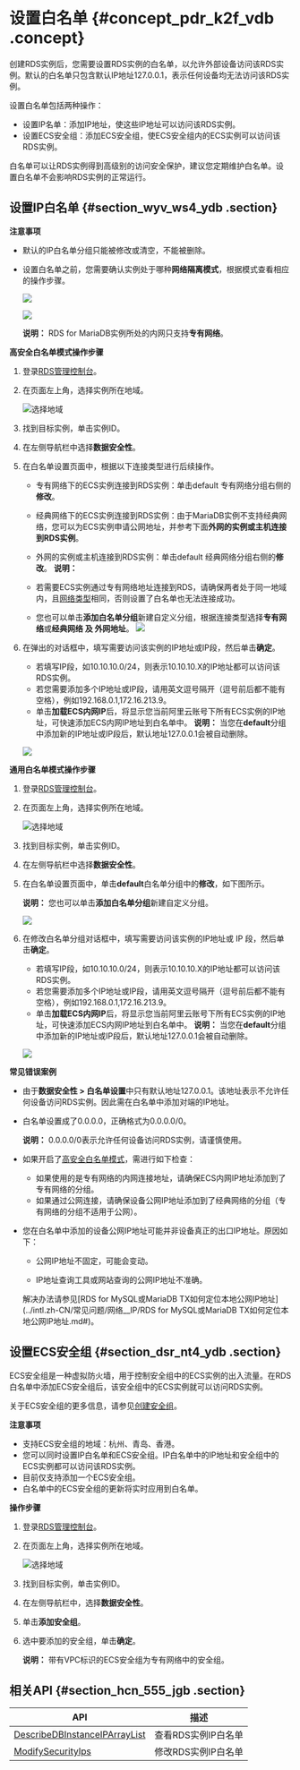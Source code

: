 # 设置白名单 {#concept_pdr_k2f_vdb .concept}

创建RDS实例后，您需要设置RDS实例的白名单，以允许外部设备访问该RDS实例。默认的白名单只包含默认IP地址127.0.0.1，表示任何设备均无法访问该RDS实例。

设置白名单包括两种操作：

-   设置IP名单：添加IP地址，使这些IP地址可以访问该RDS实例。
-   设置ECS安全组：添加ECS安全组，使ECS安全组内的ECS实例可以访问该RDS实例。

白名单可以让RDS实例得到高级别的访问安全保护，建议您定期维护白名单。设置白名单不会影响RDS实例的正常运行。

## 设置IP白名单 {#section_wyv_ws4_ydb .section}

**注意事项**

-   默认的IP白名单分组只能被修改或清空，不能被删除。
-   设置白名单之前，您需要确认实例处于哪种**网络隔离模式**，根据模式查看相应的操作步骤。

    ![](http://static-aliyun-doc.oss-cn-hangzhou.aliyuncs.com/assets/img/7816/155115246235435_zh-CN.png)

    ![](http://static-aliyun-doc.oss-cn-hangzhou.aliyuncs.com/assets/img/7816/155115246235436_zh-CN.png)

    **说明：** RDS for MariaDB实例所处的内网只支持**专有网络**。


**高安全白名单模式操作步骤**

1.  登录[RDS管理控制台](https://rds.console.aliyun.com/)。
2.  在页面左上角，选择实例所在地域。

    ![选择地域](http://static-aliyun-doc.oss-cn-hangzhou.aliyuncs.com/assets/img/7814/155115246236543_zh-CN.png)

3.  找到目标实例，单击实例ID。
4.  在左侧导航栏中选择**数据安全性**。
5.  在白名单设置页面中，根据以下连接类型进行后续操作。

    -   专有网络下的ECS实例连接到RDS实例：单击default 专有网络分组右侧的**修改**。
    -   经典网络下的ECS实例连接到RDS实例：由于MariaDB实例不支持经典网络，您可以为ECS实例申请公网地址，并参考下面**外网的实例或主机连接到RDS实例**。
    -   外网的实例或主机连接到RDS实例：单击default 经典网络分组右侧的**修改**。
    **说明：** 

    -   若需要ECS实例通过专有网络地址连接到RDS，请确保两者处于同一地域内，且[网络类型](../intl.zh-CN/用户指南/数据库连接/切换网络类型.md#)相同，否则设置了白名单也无法连接成功。
    -   您也可以单击**添加白名单分组**新建自定义分组，根据连接类型选择**专有网络**或**经典网络 及 外网地址**。
    ![](http://static-aliyun-doc.oss-cn-hangzhou.aliyuncs.com/assets/img/7816/155115246235445_zh-CN.png)

6.  在弹出的对话框中，填写需要访问该实例的IP地址或IP段，然后单击**确定**。

    -   若填写IP段，如10.10.10.0/24，则表示10.10.10.X的IP地址都可以访问该RDS实例。
    -   若您需要添加多个IP地址或IP段，请用英文逗号隔开（逗号前后都不能有空格），例如192.168.0.1,172.16.213.9。
    -   单击**加载ECS内网IP**后，将显示您当前阿里云账号下所有ECS实例的IP地址，可快速添加ECS内网IP地址到白名单中。
    **说明：** 当您在**default**分组中添加新的IP地址或IP段后，默认地址127.0.0.1会被自动删除。

    ![](http://static-aliyun-doc.oss-cn-hangzhou.aliyuncs.com/assets/img/7816/15511524621795_zh-CN.png)


**通用白名单模式操作步骤**

1.  登录[RDS管理控制台](https://rds.console.aliyun.com/)。
2.  在页面左上角，选择实例所在地域。

    ![选择地域](http://static-aliyun-doc.oss-cn-hangzhou.aliyuncs.com/assets/img/7814/155115246236543_zh-CN.png)

3.  找到目标实例，单击实例ID。
4.  在左侧导航栏中选择**数据安全性**。
5.  在白名单设置页面中，单击**default**白名单分组中的**修改**，如下图所示。

    **说明：** 您也可以单击**添加白名单分组**新建自定义分组。

    ![](http://static-aliyun-doc.oss-cn-hangzhou.aliyuncs.com/assets/img/7816/15511524621794_zh-CN.png)

6.  在修改白名单分组对话框中，填写需要访问该实例的IP地址或 IP 段，然后单击**确定**。

    -   若填写IP段，如10.10.10.0/24，则表示10.10.10.X的IP地址都可以访问该RDS实例。
    -   若您需要添加多个IP地址或IP段，请用英文逗号隔开（逗号前后都不能有空格），例如192.168.0.1,172.16.213.9。
    -   单击**加载ECS内网IP**后，将显示您当前阿里云账号下所有ECS实例的IP地址，可快速添加ECS内网IP地址到白名单中。
    **说明：** 当您在**default**分组中添加新的IP地址或IP段后，默认地址127.0.0.1会被自动删除。

    ![](http://static-aliyun-doc.oss-cn-hangzhou.aliyuncs.com/assets/img/7816/15511524621795_zh-CN.png)


**常见错误案例**

-   由于**数据安全性 \> 白名单设置**中只有默认地址127.0.0.1。该地址表示不允许任何设备访问RDS实例。因此需在白名单中添加对端的IP地址。
-   白名单设置成了0.0.0.0，正确格式为0.0.0.0/0。

    **说明：** 0.0.0.0/0表示允许任何设备访问RDS实例，请谨慎使用。

-   如果开启了[高安全白名单模式](../intl.zh-CN/用户指南/数据安全性/切换为高安全白名单模式.md#)，需进行如下检查：
    -   如果使用的是专有网络的内网连接地址，请确保ECS内网IP地址添加到了专有网络的分组。
    -   如果通过公网连接，请确保设备公网IP地址添加到了经典网络的分组（专有网络的分组不适用于公网）。
-   您在白名单中添加的设备公网IP地址可能并非设备真正的出口IP地址。原因如下：

    -   公网IP地址不固定，可能会变动。

    -   IP地址查询工具或网站查询的公网IP地址不准确。

    解决办法请参见[RDS for MySQL或MariaDB TX如何定位本地公网IP地址](../intl.zh-CN/常见问题/网络__IP/RDS for MySQL或MariaDB TX如何定位本地公网IP地址.md#)。


## 设置ECS安全组 {#section_dsr_nt4_ydb .section}

ECS安全组是一种虚拟防火墙，用于控制安全组中的ECS实例的出入流量。在RDS白名单中添加ECS安全组后，该安全组中的ECS实例就可以访问RDS实例。

关于ECS安全组的更多信息，请参见[创建安全组](https://www.alibabacloud.com/help/doc-detail/25468.htm?spm=a2c63.p38356.a3.2.42187afeEXhLP9)。

**注意事项**

-   支持ECS安全组的地域：杭州、青岛、香港。
-   您可以同时设置IP白名单和ECS安全组。IP白名单中的IP地址和安全组中的ECS实例都可以访问该RDS实例。
-   目前仅支持添加一个ECS安全组。
-   白名单中的ECS安全组的更新将实时应用到白名单。

**操作步骤**

1.  登录[RDS管理控制台](https://rds.console.aliyun.com/)。
2.  在页面左上角，选择实例所在地域。

    ![选择地域](http://static-aliyun-doc.oss-cn-hangzhou.aliyuncs.com/assets/img/7814/155115246236543_zh-CN.png)

3.  找到目标实例，单击实例ID。
4.  在左侧导航栏中，选择**数据安全性**。
5.  单击**添加安全组**。
6.  选中要添加的安全组，单击**确定**。

    **说明：** 带有VPC标识的ECS安全组为专有网络中的安全组。


## 相关API {#section_hcn_555_jgb .section}

|API|描述|
|---|--|
|[DescribeDBInstanceIPArrayList](../intl.zh-CN/API参考/安全管理/DescribeDBInstanceIPArrayList.md#)|查看RDS实例IP白名单|
|[ModifySecurityIps](../intl.zh-CN/API参考/安全管理/ModifySecurityIps.md#)|修改RDS实例IP白名单|

